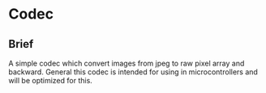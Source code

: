 # Codec

## Brief
A simple codec which convert images from jpeg to raw pixel array and backward. General this codec is intended for using in microcontrollers and will be optimized for this. 
